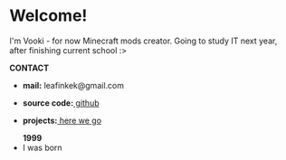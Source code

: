 
<h1>Welcome!</h1>
<p>I'm Vooki - for now Minecraft mods creator. Going to study IT next year, after finishing current school :></p>
<p><b>CONTACT</b></p>
  <ul>
    <p><li><b>mail:</b> leafinkek@gmail.com</li></p>
  <p><li><b>source code:</b><a href="https://github.com/Vooki"> github</a></li></p>
  <p><li><b>projects:</b><a href="vooki.github.io//projects.md"> here we go</a></li></p>
  </ul>
<ul>
<b>1999</b>
  <li>I was born</li>
  </ul> 
